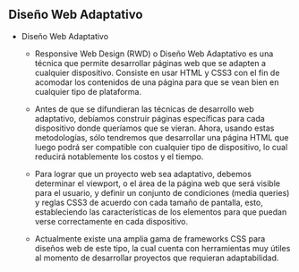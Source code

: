 ## Diseño Web Adaptativo

- Diseño Web Adaptativo

    - Responsive Web Design (RWD) o Diseño Web Adaptativo es una técnica que permite desarrollar páginas web que se adapten a cualquier dispositivo. Consiste en usar HTML y CSS3 con el fin de acomodar los contenidos de una página para que se vean bien en cualquier tipo de plataforma.

    - Antes de que se difundieran las técnicas de desarrollo web adaptativo, debíamos construir páginas específicas para cada dispositivo donde queríamos que se vieran. Ahora, usando estas metodologías, sólo tendremos que desarrollar una página HTML que luego podrá ser compatible con cualquier tipo de dispositivo, lo cual reducirá notablemente los costos y el tiempo.

    - Para lograr que un proyecto web sea adaptativo, debemos determinar el viewport, o el área de la página web que será visible para el usuario, y definir un conjunto de condiciones (media queries) y reglas CSS3 de acuerdo con cada tamaño de pantalla, esto, estableciendo las características de los elementos para que puedan verse correctamente en cada dispositivo.

    - Actualmente existe una amplia gama de frameworks CSS para diseños web de este tipo, la cual cuenta con herramientas muy útiles al momento de desarrollar proyectos que requieran adaptabilidad.

